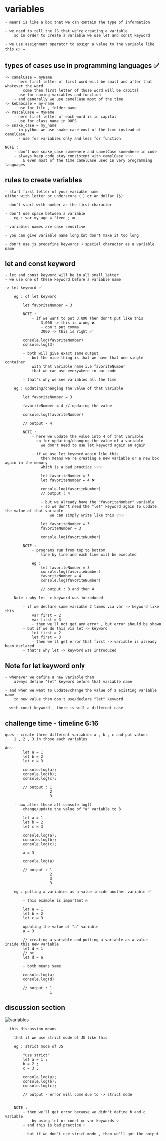 # variables

    - means is like a box that we can contain the type of information

    - we need to tell the JS that we're creating a variable
        so in order to create a variable we use let and const keyword

    - we use assignment operator to assign a value to the variable like this 👉 =


## types of cases use in programming languages ✅

    -> camelCase = myName
        - here first letter of first word will be small and after that whatever the word
            come then first letter of those word will be capital
        - use for naming variables and function
        - and generally we use camelCase most of the time
    -> kebabcase = my-name
        - use for file , folder name
    -> PascalCase = MyName
        - here first letter of each word is in capital
        - use for class name in OOPS
    -> snake_case = my_name
        - in python we use snake case most of the time instead of camelCase
          - use for variables only and less for function 

    NOTE : 
        - don't use snake_case somewhere and camelCase somewhere in code
        - always keep code stay consistent with camelCase 💡💡💡
            & even most of the time camelCase used in very programming languages

## rules to create variables

    - start first letter of your variable name
    either with letter or underscore (_) or an dollar ($)

    - don't start with number as the first character

    - don't use space between a variable
        eg : var my age = "teen ; ❌

    - variables names are case sensitive

    - you can give variable name long but don't make it too long

    - don't use js predefine keywords + special character as a variable name

## let and const keyword

    - let and const keyword will be in all small letter
    - we use one of these keyword before a variable name

    -> let keyword ✅

        eg : of let keyword 

            let favoriteNumber = 3 

            NOTE : 
                - if we want to put 3,000 then don't put like this
                    3,000 -> this is wrong ❌
                    - don't put comma 
                    3000 -> this is right ✅

            console.log(favoriteNumber)
            console.log(3)

            - both will give exact same output
                but the nice thing is that we have that one single container
                with that variable name i.e favoriteNumber
                that we can use everywhere in our code

            - that's why we see variables all the time 

        eg : updating/changing the value of that variable

            let favoriteNumber = 3

            favoriteNumber = 4 // updating the value

            console.log(favoriteNumber)

            // output - 4

            NOTE : 
                - here we update the value into 4 of that variable
                - so for updating/changing the value of a variable 
                    we don't need to use let keyword again an again

                - if we use let keyword again like this 
                    then means we're creating a new variable or a new box again in the memory
                    which is a bad practice 💡💡💡

                    let favoriteNumber = 3 
                    let favoriteNumber = 4 ❌

                    console.log(favoriteNumber)
                    // output : 4

                    - but we already have the "favoriteNumber" variable
                    - so we don't need the "let" keyword again to update the value of that variable 
                        we can simply write like this 💡💡💡

                    let favoriteNumber = 3 
                    favoriteNumber = 3 

                    console.log(favoriteNumber)

            NOTE : 
                - programs run from top to bottom
                    line by line and each line will be executed 

                eg : 
                    let favoriteNumber = 3  
                    console.log(favoriteNumber)
                    favoriteNumber = 4
                    console.log(favoriteNumber)

                    // output : 3 and then 4 
        
        Note : why let -> keyword was introduced

            - if we declare same variable 2 times via var -> keyword like this
                var first = 2 
                var first = 3
                - then we'll not get any error , but error should be shown
            - but if we do this via let -> keyword 
                let first = 2 
                let first = 3
                - then we'll get error that first -> variable is already been declared
            - that's why let -> keyword was introduced

## Note for let keyword only

    - whenever we define a new variable then 
        always define "let" keyword before that variable name

    - and when we want to update/change the value of a existing variable name
        to new value then don't use/declare "let" keyword

    - with const keyword , there is will a different case

## challenge time - timeline 6:16

    ques - create three different variables a , b , c and put values
        1 , 2 , 3 in those each variables

    Ans - 
            let a = 1 
            let b = 2 
            let c = 3

            console.log(a);
            console.log(b);
            console.log(c);

            // output : 1
                        2
                        3

        - now after those all console.log() 
            change/update the value of "a" variable to 3

            let a = 1 
            let b = 2 
            let c = 3

            console.log(a);
            console.log(b);
            console.log(c);

            a = 3 

            console.log(a)

            // output : 1 
                        2
                        3
                        3

        eg : putting a variables as a value inside another variable ✅

            - this example is important 🔥

            let a = 1 
            let b = 2 
            let c = 3

            updating the value of "a" variable
            a = 3 

            // creating a variable and putting a variable as a value inside this new variable
            let d = 1
            // or 
            let d = a 

            - both means same

            console.log(a)
            console.log(d)

            // output : 1
                        1

## discussion section

![variables](../../all-chats-pics-of-lectures/1-beginner-JS-course-chats-pics/8-first-variable.png "variables")
                        
    - this discussion means 

        that if we use strict mode of JS like this 

        eg : strict mode of JS

            "use strict"
            let a = 1 ; 
            b = 2 ;
            c = 3 ; 

            console.log(a);
            console.log(b);
            console.log(c);

            // output - error will come due to -> strict mode


        NOTE : 
            - then we'll get error because we didn't define b and c variable
                by using let or const or var keywords 💡
            - and this is bad practice 💡

            - but if we don't use strict mode , then we'll got the output

